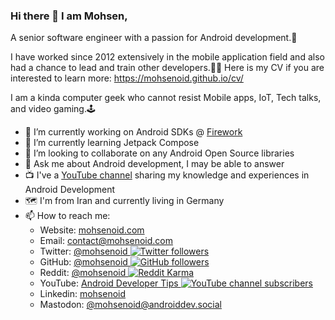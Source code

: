 ### Hi there 👋 I am Mohsen,
A senior software engineer with a passion for Android development.🤖

I have worked since 2012 extensively in the mobile application field and also had a chance to lead and train other developers.👨‍💻
Here is my CV if you are interested to learn more:
https://mohsenoid.github.io/cv/

I am a kinda computer geek who cannot resist Mobile apps, IoT, Tech talks, and video gaming.🕹

- 🔭 I’m currently working on Android SDKs @ [Firework](https://firework.tv)
- 🌱 I’m currently learning Jetpack Compose
- 👯 I’m looking to collaborate on any Android Open Source libraries
- 💬 Ask me about Android development, I may be able to answer
- 📺 I've a [YouTube channel](https://youtube.com/channel/UCVyVqVRYcykw6OFu61RkPsw) sharing my knowledge and experiences in Android Development
- 🗺 I'm from Iran and currently living in Germany
- 📫 How to reach me:
  - Website: [mohsenoid.com](https://mohsenoid.com)
  - Email: [contact@mohsenoid.com](mailto:contact@mohsenoid.com)
  - Twitter: [@mohsenoid ![Twitter followers](https://img.shields.io/twitter/follow/mohsenoid?style=social)](https://twitter.com/@mohsenoid)
  - GitHub: [@mohsenoid ![GitHub followers](https://img.shields.io/github/followers/mohsenoid?style=social)](https://github.com/mohsenoid/)
  - Reddit: [@mohsenoid ![Reddit Karma](https://img.shields.io/reddit/user-karma/combined/mohseniod?style=social)](https://www.reddit.com/user/mohseniod)
  - YouTube: [Android Developer Tips ![YouTube channel subscribers](https://img.shields.io/youtube/channel/subscribers/UCVyVqVRYcykw6OFu61RkPsw?style=social)](https://www.youtube.com/channel/UCVyVqVRYcykw6OFu61RkPsw)
  - Linkedin: [mohsenoid](https://www.linkedin.com/in/mohsenoid/)
  - Mastodon: <a rel="me" href="https://androiddev.social/@mohsenoid">@mohsenoid@androiddev.social</a>
